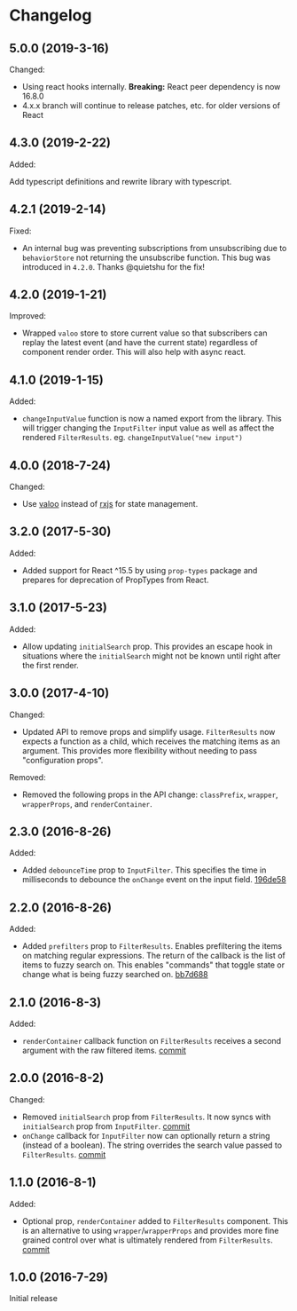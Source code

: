 # Changelog

## 5.0.0 (2019-3-16)

Changed:

- Using react hooks internally. **Breaking:** React peer dependency is now 16.8.0
- 4.x.x branch will continue to release patches, etc. for older versions of React

## 4.3.0 (2019-2-22)

Added:

Add typescript definitions and rewrite library with typescript.

## 4.2.1 (2019-2-14)

Fixed:

- An internal bug was preventing subscriptions from unsubscribing due to `behaviorStore` not returning the unsubscribe function. This bug was introduced in `4.2.0`. Thanks @quietshu for the fix!

## 4.2.0 (2019-1-21)

Improved:

- Wrapped `valoo` store to store current value so that subscribers can replay the latest event (and have the current state) regardless of component render order. This will also help with async react.

## 4.1.0 (2019-1-15)

Added:

- `changeInputValue` function is now a named export from the library. This will trigger changing the `InputFilter` input value as well as affect the rendered `FilterResults`. eg. `changeInputValue("new input")`

## 4.0.0 (2018-7-24)

Changed:

- Use [valoo](https://www.npmjs.com/package/valoo) instead of [rxjs](https://github.com/ReactiveX/rxjs) for state management.

## 3.2.0 (2017-5-30)

Added:

- Added support for React ^15.5 by using `prop-types` package and prepares for deprecation of PropTypes from React.

## 3.1.0 (2017-5-23)

Added:

- Allow updating `initialSearch` prop. This provides an escape hook in situations where the `initialSearch` might not be known until right after the first render.

## 3.0.0 (2017-4-10)

Changed:

- Updated API to remove props and simplify usage. `FilterResults` now expects a function as a child, which receives the matching items as an argument. This provides more flexibility without needing to pass "configuration props".

Removed:

- Removed the following props in the API change: `classPrefix`, `wrapper`, `wrapperProps`, and `renderContainer`.

## 2.3.0 (2016-8-26)

Added:

- Added `debounceTime` prop to `InputFilter`. This specifies the time in milliseconds to debounce the `onChange` event on the input field. [196de58](../../commit/196de58)

## 2.2.0 (2016-8-26)

Added:

- Added `prefilters` prop to `FilterResults`. Enables prefiltering the items on matching regular expressions. The return of the callback is the list of items to fuzzy search on. This enables "commands" that toggle state or change what is being fuzzy searched on. [bb7d688](../../commit/bb7d688)

## 2.1.0 (2016-8-3)

Added:

- `renderContainer` callback function on `FilterResults` receives a second argument with the raw filtered items. [commit](../../commit/4f7552f)

## 2.0.0 (2016-8-2)

Changed:

- Removed `initialSearch` prop from `FilterResults`. It now syncs with `initialSearch` prop from `InputFilter`. [commit](../../commit/eb200b5)
- `onChange` callback for `InputFilter` now can optionally return a string (instead of a boolean). The string overrides the search value passed to `FilterResults`. [commit](../../commit/eb200b5)

## 1.1.0 (2016-8-1)

Added:

- Optional prop, `renderContainer` added to `FilterResults` component. This is an alternative to using `wrapper`/`wrapperProps` and provides more fine grained control over what is ultimately rendered from `FilterResults`. [commit](../../commit/b2d5866)

## 1.0.0 (2016-7-29)

Initial release
